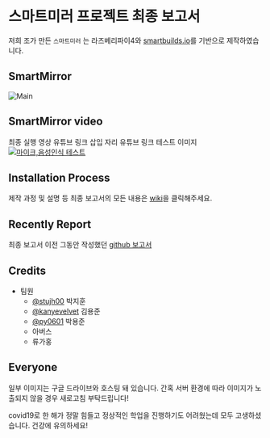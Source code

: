 # 스마트미러 프로젝트 최종 보고서

저희 조가 만든 `스마트미러` 는 라즈베리파이4와 [smartbuilds.io](https://smartbuilds.io/)를 기반으로 제작하였습니다. 



## SmartMirror
![Main](https://github.com/kanyevelvet/Embedded_System_Final/blob/main/resources/images/Main.jpg)

## SmartMirror video
최종 실행 영상 유튜브 링크 삽입 자리
유튜브 링크 테스트 이미지[![마이크,음성인식 테스트](http://drive.google.com/uc?export=view&id=1qhx2N0lncx-1nMN0dIWxdWSX6j4qjDr8)](https://youtu.be/upkO8NUpqAw)

## Installation Process 
제작 과정 및 설명 등 최종 보고서의 모든 내용은 [wiki](https://github.com/kanyevelvet/Embedded_System_Final/wiki)을 클릭해주세요.

## Recently Report
최종 보고서 이전 그동안 작성했던 [github 보고서](https://github.com/stujh00/Embedded-System)

## Credits
- 팀원
  - [@stujh00](https://github.com/stujh00) 박지훈
  - [@kanyevelvet](https://github.com/kanyevelvet) 김용준
  - [@py0601](https://github.com/py0601) 박용준
  - 아버스
  - 류가홍

## Everyone 
일부 이미지는 구글 드라이브와 호스팅 돼 있습니다. 간혹 서버 환경에 따라 이미지가 노출되지 않을 경우 새로고침 부탁드립니다! 

covid19로 한 해가 정말 힘들고 정상적인 학업을 진행하기도 어려웠는데 모두 고생하셨습니다. 건강에 유의하세요!
